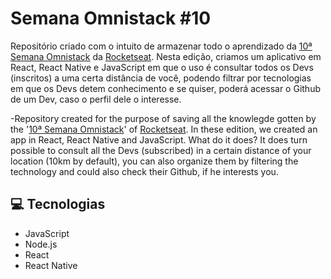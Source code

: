 # Semana Omnistack #10
  Repositório criado com o intuito de armazenar todo o aprendizado da [10ª Semana Omnistack](https://rocketseat.com.br/week-10/inscricao) da [Rocketseat](https://rocketseat.com.br). Nesta edição, criamos um aplicativo em React, React Native e JavaScript em que o uso é consultar todos os Devs (inscritos) a uma certa distância de você, podendo filtrar por tecnologias em que os Devs detem conhecimento e se quiser, poderá acessar o Github de um Dev, caso o perfil dele o interesse.
  
 -Repository created for the purpose of saving all the knowlegde gotten by the '[10ª Semana Omnistack](https://rocketseat.com.br/week-10/inscricao)' of [Rocketseat](https://rocketseat.com.br). In these edition, we created an app in React, React Native and JavaScript. What do it does? It does turn possible to consult all the Devs (subscribed) in a certain distance of your location (10km by default), you can also organize them by filtering the technology and could also check their Github, if he interests you.

## 💻 Tecnologias

  * JavaScript
  * Node.js
  * React
  * React Native
  
